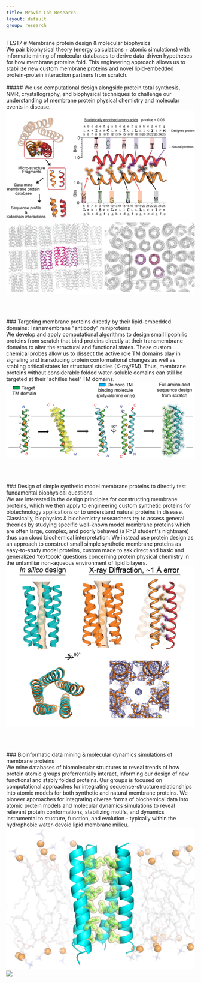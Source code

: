 ```yaml
---
title: Mravic Lab Research
layout: default
group: research
---
```

<div class="container">
TEST7
# Membrane protein design & molecular biophysics 

<br>
We pair biophysical theory (energy calculations + atomic simulations) with informatic mining of molecular databases to derive data-driven hypotheses for how membrane proteins fold.  This engineering approach allows us to stabilize new custom membrane proteins and novel lipid-embedded protein-protein interaction partners from scratch.<br><br>

<div class="row">
##### We use computational design alongside protein total synthesis, NMR, crystallography, and biophysical techniques to challenge our understanding of membrane protein physical chemistry and molecular events in disease. 
  <div class="col">
   <img class="img-fluid" src="/static/img/MemProt_SeqDesign.png">
  </div>
  <div class="col">
   <img class="img-fluid" src="/static/img/Xray_packingXtal.png">
  </div>
 </div>

<br><br>

<div class="row">
###  Targeting membrane proteins directly by their lipid-embedded domains: Transmembrane "antibody" miniproteins
  <div class="col">
   We develop and apply computational algorithms to design small lipophilic proteins from scratch that bind proteins directly at their transmembrane domains to alter the structural and functional states.  These custom chemical probes allow us to dissect the active role TM domains play in signaling and transducing protein conformational changes as well as stabling critical states for structural studies (X-ray/EM).  Thus, membrane proteins without considerable folded water-soluble domains can still be targeted at their 'achilles heel' TM domains. 
  </div>
  <div class="col">
   <img class="img-fluid" src="/static/img/TM_antibody_design.png" alt="Figure">
  </div>
</div>

<br><br>

<div class="row">
###  Design of simple synthetic model membrane proteins to directly test fundamental biophysical questions
  <div class="col">
   We are interested in the design  principles for constructing membrane proteins, which we then apply to engineering custom synthetic proteins for biotechnology applications or to understand natural proteins in disease.  Classically, biophysics & biochemistry researchers try to assess general theories by studying specific well-known model membrane proteins which are often large, complex, and poorly behaved (a PhD student's nightmare) thus can cloud biochemical interpretation.  We instead use protein design as an approach to construct small simple synthetic membrane proteins as easy-to-study model proteins, custom made to ask direct and basic and generalized 'textbook' questions concerning protein physical chemistry in the unfamiliar non-aqueous environment of lipid bilayers. 
  </div>
    <div class="col-md-auto">
<img class="img" src="/static/img/PL5_x-ray.png">
  </div>
</div>


<br><br>
<div class="row">
### Bioinformatic data mining & molecular dynamics simulations of membrane proteins
<br>We mine databases of biomolecular structures to reveal trends of how protein atomic groups preferrentially interact, informing our design of new functional and stably folded proteins.  Our groups is focused on computational approaches for integrating sequence-structure relationships into atomic models for both synthetic and natural membrane proteins.  We pioneer approaches for integrating diverse forms of biochemical data into atomic protein models and molecular dynamics simulations to reveal relevant protein conformations, stabilizing motifs, and dynamics instrumental to stucture, function, and evolution - typically within the hydrophobic water-devoid lipid membrane milieu.
  <div class="col-md-auto">
   <img class="img-fluid" src="/static/img/simPacking_lipids.png">
  </div>
  <div class="col-lg-2">
   <img class="img-fluid" src="/static/img/poreWaterOnly_v3.gif.png">
  </div>
 </div>


 </div>


